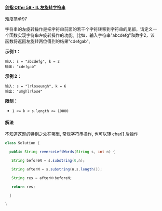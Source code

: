 #### [剑指 Offer 58 - II. 左旋转字符串](https://leetcode-cn.com/problems/zuo-xuan-zhuan-zi-fu-chuan-lcof/)

难度简单97

字符串的左旋转操作是把字符串前面的若干个字符转移到字符串的尾部。请定义一个函数实现字符串左旋转操作的功能。比如，输入字符串"abcdefg"和数字2，该函数将返回左旋转两位得到的结果"cdefgab"。

 

**示例 1：**

```
输入: s = "abcdefg", k = 2
输出: "cdefgab"
```

**示例 2：**

```
输入: s = "lrloseumgh", k = 6
输出: "umghlrlose"
```

 

**限制：**

- `1 <= k < s.length <= 10000`

#### 解法

不知道这题的特别之处在哪里, 常规字符串操作, 也可以转 char[] 后操作



```java
class Solution {

  public String reverseLeftWords(String s, int n) {

   String beforeN = s.substring(0,n);

   String afterN = s.substring(n,s.length());

   String res = afterN+beforeN;

   return res;

  }

}
```

